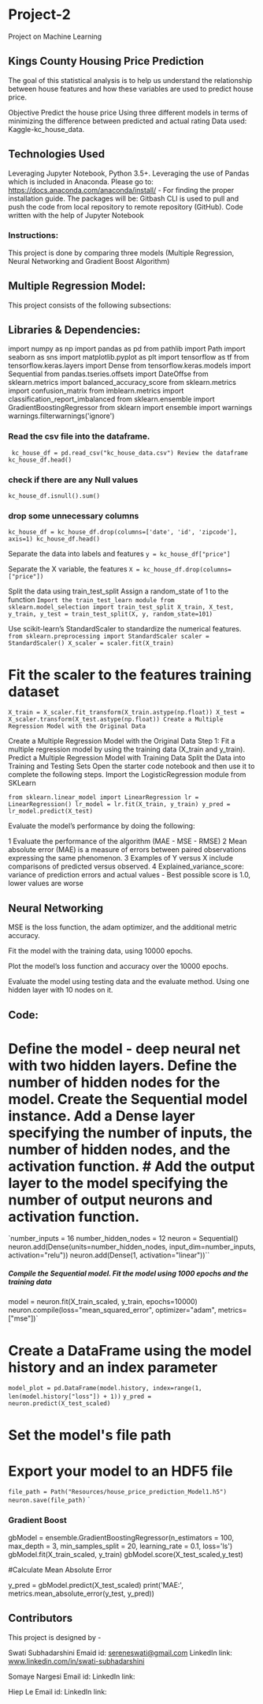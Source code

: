 # Project-2

Project on Machine Learning

## Kings County Housing Price Prediction

The goal of this statistical analysis is to help us understand the relationship between house features and how these variables are used to predict house price.

Objective Predict the house price Using three different models in terms of minimizing the difference between predicted and actual rating Data used: Kaggle-kc_house_data.


## Technologies Used

Leveraging Jupyter Notebook, Python 3.5+.
Leveraging the use of Pandas which is included in Anaconda.
Please go to: https://docs.anaconda.com/anaconda/install/ - For finding the proper installation guide.
The packages will be:
Gitbash CLI is used to pull and push the code from local repository to remote repository (GitHub).
Code written with the help of Jupyter Notebook

### Instructions:

This project is done by comparing three models (Multiple Regression, Neural Networking and Gradient Boost Algorithm)

## Multiple Regression Model:
This project consists of the following subsections:

## Libraries & Dependencies:

import numpy as np
import pandas as pd
from pathlib import Path
import seaborn as sns
import matplotlib.pyplot as plt
import tensorflow as tf
from tensorflow.keras.layers import Dense
from tensorflow.keras.models import Sequential
from pandas.tseries.offsets import DateOffse
from sklearn.metrics import balanced_accuracy_score
from sklearn.metrics import confusion_matrix
from imblearn.metrics import classification_report_imbalanced
from sklearn.ensemble import GradientBoostingRegressor
from sklearn import ensemble
import warnings
warnings.filterwarnings('ignore')

### Read the csv file into the dataframe.
` kc_house_df = pd.read_csv("kc_house_data.csv")
Review the dataframe
kc_house_df.head()`

### check if there are any Null values
`kc_house_df.isnull().sum()`
### drop some unnecessary columns
`kc_house_df = kc_house_df.drop(columns=['date', 'id', 'zipcode'], axis=1)
kc_house_df.head()`

Separate the data into labels and features
`y = kc_house_df["price"]`

Separate the X variable, the features
`X = kc_house_df.drop(columns=["price"])`

Split the data using train_test_split
Assign a random_state of 1 to the function
`Import the train_test_learn module
from sklearn.model_selection import train_test_split
X_train, X_test, y_train, y_test = train_test_split(X, y, random_state=101)`

Use scikit-learn’s StandardScaler to standardize the numerical features.
`from sklearn.preprocessing import StandardScaler
scaler = StandardScaler()
X_scaler = scaler.fit(X_train)`

# Fit the scaler to the features training dataset
`X_train = X_scaler.fit_transform(X_train.astype(np.float))
X_test = X_scaler.transform(X_test.astype(np.float))
Create a Multiple Regression Model with the Original Data`

Create a Multiple Regression Model with the Original Data Step 1: Fit a multiple regression model by using the training data (X_train and y_train).
Predict a Multiple Regression Model with Training Data
Split the Data into Training and Testing Sets Open the starter code notebook and then use it to complete the following steps.
Import the LogisticRegression module from SKLearn

`from sklearn.linear_model import LinearRegression
lr = LinearRegression()
lr_model = lr.fit(X_train, y_train)
y_pred = lr_model.predict(X_test)`


Evaluate the model’s performance by doing the following:

1 Evaluate the performance of the algorithm (MAE - MSE - RMSE)
2 Mean absolute error (MAE) is a measure of errors between paired observations expressing the same phenomenon. 
3 Examples of Y versus X include comparisons of predicted versus observed.
4 Explained_variance_score: variance of prediction errors and actual values - Best possible score is 1.0, lower values are worse


## Neural Networking

MSE is the loss function, the adam optimizer, and the additional metric accuracy.

Fit the model with the training data, using 10000 epochs.

Plot the model’s loss function and accuracy over the 10000 epochs.

Evaluate the model using testing data and the evaluate method. Using one hidden layer with 10 nodes on it.

## Code:

# Define the model - deep neural net with two hidden layers. Define the number of hidden nodes for the model. Create the Sequential model instance.  Add a Dense layer specifying the number of inputs, the number of hidden nodes, and the activation function. # Add the output layer to the model specifying the number of output neurons and activation function.

`number_inputs = 16
number_hidden_nodes = 12
neuron = Sequential()
neuron.add(Dense(units=number_hidden_nodes, input_dim=number_inputs, activation="relu"))
neuron.add(Dense(1, activation="linear"))``

##### Compile the Sequential model. Fit the model using 1000 epochs and the training data

model = neuron.fit(X_train_scaled, y_train, epochs=10000)
neuron.compile(loss="mean_squared_error", optimizer="adam", metrics=["mse"])`

# Create a DataFrame using the model history and an index parameter

`model_plot = pd.DataFrame(model.history, index=range(1, len(model.history["loss"]) + 1))`
`y_pred = neuron.predict(X_test_scaled)`

# Set the model's file path
# Export your model to an HDF5 file

`file_path = Path("Resources/house_price_prediction_Model1.h5")
neuron.save(file_path)`
`
### Gradient Boost

gbModel = ensemble.GradientBoostingRegressor(n_estimators = 100, max_depth = 3, min_samples_split = 20,
          learning_rate = 0.1, loss='ls')
gbModel.fit(X_train_scaled, y_train)
gbModel.score(X_test_scaled,y_test)

#Calculate Mean Absolute Error

y_pred = gbModel.predict(X_test_scaled)
print('MAE:', metrics.mean_absolute_error(y_test, y_pred))

## Contributors

This project is designed by - 

Swati Subhadarshini
Emaid id: sereneswati@gmail.com
LinkedIn link: www.linkedin.com/in/swati-subhadarshini

Somaye Nargesi
Email id:
LinkedIn link: 

Hiep Le
Email id: 
LinkedIn link: